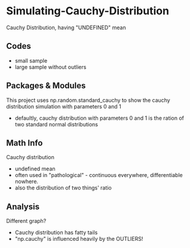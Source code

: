 # Simulating-Cauchy-Distribution
Cauchy Distribution, having "UNDEFINED" mean

## Codes
- small sample
- large sample without outliers

## Packages & Modules
This project uses np.random.standard_cauchy to show the cauchy distribution simulation with parameters 0 and 1
- defaultly, cauchy distribution with parameters 0 and 1 is the ration of two standard normal distributions

## Math Info
Cauchy distribution
- undefined mean
- often used in "pathological" - continuous everywhere, differentiable nowhere.
- also the distribution of two things' ratio

## Analysis
Different graph?
- Cauchy distribution has fatty tails
- "np.cauchy" is influenced heavily by the OUTLIERS!
